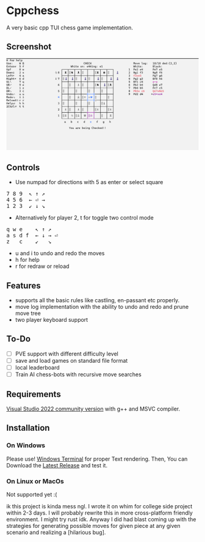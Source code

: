 ﻿# Cppchess
 A very basic cpp TUI chess game implementation.
 
## Screenshot
![game](assets/game.png)
 
## Controls
- Use numpad for directions with 5 as enter or select square
<pre>
7 8 9  ↖ ↑ ↗ 
4 5 6  ← ⏎ → 
1 2 3  ↙ ↓ ↘ 
</pre>
- Alternatively for player 2, t for toggle two control mode
<pre>
q w e    ↖ ↑ ↗
a s d f  ← ↓ → ⏎
z   c    ↙   ↘
</pre>
- u and i to undo and redo the moves
- h for help
- r for redraw or reload

## Features
- supports all the basic rules like castling, en-passant etc properly.
- move log implementation with the ability to undo and redo and prune move tree
- two player keyboard support

## To-Do
- [ ] PVE support with different difficulty level
- [ ] save and load games on standard file format
- [ ] local leaderboard
- [ ] Train AI chess-bots with recursive move searches

## Requirements
[Visual Studio 2022 community version](https://visualstudio.microsoft.com/vs/community/) with g++ and MSVC compiler.

## Installation
### On Windows
Please use! [Windows Terminal](https://github.com/microsoft/terminal) for proper Text rendering.
Then, You can Download the [Latest Release](https://github.com/Sreinumder/cppchess/releases/latest) and test it.

### On Linux or MacOs
Not supported yet :(

ik this project is kinda mess ngl. I wrote it on whim for college side project within 2-3 days. I will probably rewrite this in more cross-platform friendly environment. I might try rust idk. Anyway I did had blast coming up with the strategies for generating possible moves for given piece at any given scenario and realizing a [hilarious bug].

